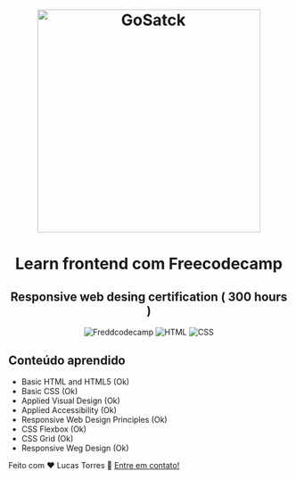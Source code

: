 

<h1 align="center">
    <img alt="GoSatck" src="https://www.freecodecamp.org/news/content/images/size/w1000/2020/02/67b2a9ba5e85822f237caae92111e938.gif" width="400"/>
    <br>
</h1>
<h1 align="center">
  Learn frontend com Freecodecamp 
</h1>
<h2 align="center">
  Responsive web desing certification ( 300 hours )
</h2>


<p align="center">
  <img alt="Freddcodecamp" src="https://img.shields.io/badge/freecodecamp-done-green">
  
  <img alt="HTML" src="https://img.shields.io/badge/html-done-orange">
  
  <img alt="CSS" src="https://img.shields.io/badge/css-done-blue">
</p>

## Conteúdo aprendido

- Basic HTML and HTML5 (Ok)
- Basic CSS (Ok)
- Applied Visual Design (Ok)
- Applied Accessibility (Ok)
- Responsive Web Design Principles (Ok)
- CSS Flexbox (Ok)
- CSS Grid (Ok)
- Responsive Weg Design (Ok)
  

Feito com ♥ Lucas Torres :wave: [Entre em contato!](https://www.linkedin.com/in/torresfelicio/)
